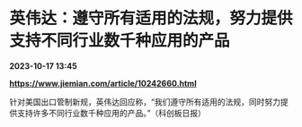 # 英伟达：遵守所有适用的法规，努力提供支持不同行业数千种应用的产品

**2023-10-17 13:45**

**https://www.jiemian.com/article/10242660.html**

针对美国出口管制新规，英伟达回应称，“我们遵守所有适用的法规，同时努力提供支持许多不同行业数千种应用的产品。”（科创板日报）